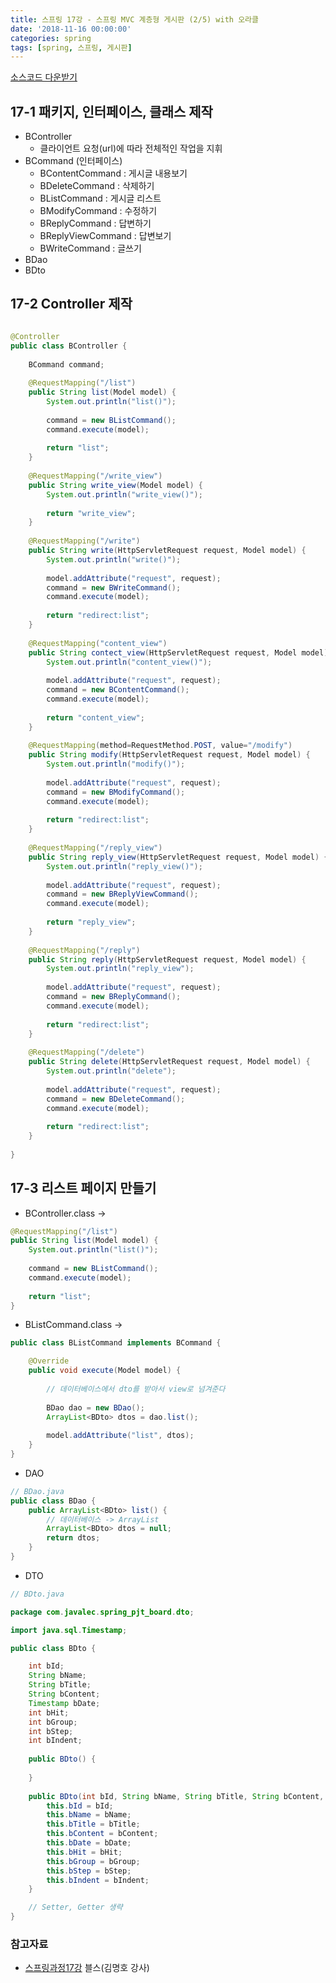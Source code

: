 ```yaml
---
title: 스프링 17강 - 스프링 MVC 계층형 게시판 (2/5) with 오라클
date: '2018-11-16 00:00:00'
categories: spring
tags: [spring, 스프링, 게시판]
---
```


<a href="http://seouliotcenter.tistory.com/81?category=663840" target="_blank">소스코드 다운받기</a>

## 17-1 패키지, 인터페이스, 클래스 제작

* BController
    * 클라이언트 요청(url)에 따라 전체적인 작업을 지휘
* BCommand (인터페이스)
    * BContentCommand : 게시글 내용보기
    * BDeleteCommand : 삭제하기
    * BListCommand : 게시글 리스트
    * BModifyCommand : 수정하기
    * BReplyCommand : 답변하기
    * BReplyViewCommand : 답변보기
    * BWriteCommand : 글쓰기
* BDao
* BDto

## 17-2 Controller 제작

```java

@Controller
public class BController {
	
	BCommand command;
	
	@RequestMapping("/list")
	public String list(Model model) {
		System.out.println("list()");
		
		command = new BListCommand();
		command.execute(model);
		
		return "list";
	}
	
	@RequestMapping("/write_view")
	public String write_view(Model model) {
		System.out.println("write_view()");
		
		return "write_view";
	}
	
	@RequestMapping("/write")
	public String write(HttpServletRequest request, Model model) {
		System.out.println("write()");
		
		model.addAttribute("request", request);
		command = new BWriteCommand();
		command.execute(model);
				
		return "redirect:list";
	}
	
	@RequestMapping("content_view")
	public String contect_view(HttpServletRequest request, Model model) {
		System.out.println("content_view()");
		
		model.addAttribute("request", request);
		command = new BContentCommand();
		command.execute(model);
		
		return "content_view";
	}
	
	@RequestMapping(method=RequestMethod.POST, value="/modify")
	public String modify(HttpServletRequest request, Model model) {
		System.out.println("modify()");
		
		model.addAttribute("request", request);
		command = new BModifyCommand();
		command.execute(model);
		
		return "redirect:list";
	}
	
	@RequestMapping("/reply_view")
	public String reply_view(HttpServletRequest request, Model model) {
		System.out.println("reply_view()");
		
		model.addAttribute("request", request);
		command = new BReplyViewCommand();
		command.execute(model);
		
		return "reply_view";
	}
	
	@RequestMapping("/reply")
	public String reply(HttpServletRequest request, Model model) {
		System.out.println("reply_view");
		
		model.addAttribute("request", request);
		command = new BReplyCommand();
		command.execute(model);
		
		return "redirect:list";
	}
	
	@RequestMapping("/delete")
	public String delete(HttpServletRequest request, Model model) {
		System.out.println("delete");
		
		model.addAttribute("request", request);
		command = new BDeleteCommand();
		command.execute(model);
		
		return "redirect:list";
	}
	
}

```

## 17-3 리스트 페이지 만들기

* BController.class ->

```java
@RequestMapping("/list")
public String list(Model model) {
    System.out.println("list()");
    
    command = new BListCommand();
    command.execute(model);
    
    return "list";
}
```

* BListCommand.class ->

```java
public class BListCommand implements BCommand {

	@Override
	public void execute(Model model) {
		
		// 데이터베이스에서 dto를 받아서 view로 넘겨준다
		
		BDao dao = new BDao();
		ArrayList<BDto> dtos = dao.list();
		
		model.addAttribute("list", dtos);
	}
}
```

* DAO

```java
// BDao.java
public class BDao {
	public ArrayList<BDto> list() {
		// 데이터베이스 -> ArrayList
		ArrayList<BDto> dtos = null;		
		return dtos;
	}
}
```

* DTO

```java
// BDto.java

package com.javalec.spring_pjt_board.dto;

import java.sql.Timestamp;

public class BDto {

	int bId;
	String bName;
	String bTitle;
	String bContent;
	Timestamp bDate;
	int bHit;
	int bGroup;
	int bStep;
	int bIndent;
	
	public BDto() {
		
	}
	
	public BDto(int bId, String bName, String bTitle, String bContent, Timestamp bDate, int bHit, int bGroup, int bStep, int bIndent) {
		this.bId = bId;
		this.bName = bName;
		this.bTitle = bTitle;
		this.bContent = bContent;
		this.bDate = bDate;
		this.bHit = bHit;
		this.bGroup = bGroup;
		this.bStep = bStep;
		this.bIndent = bIndent;
	}

	// Setter, Getter 생략
}

```

### 참고자료

* <a href="http://seouliotcenter.tistory.com/81?category=663840" target="_blank">스프링과정17강</a> 블스(김명호 강사)
